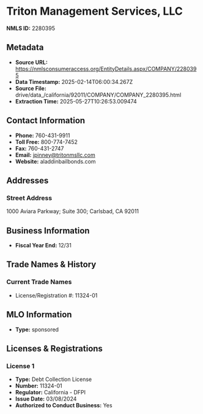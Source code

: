 # Triton Management Services, LLC

**NMLS ID:** 2280395

## Metadata
- **Source URL:** https://nmlsconsumeraccess.org/EntityDetails.aspx/COMPANY/2280395
- **Data Timestamp:** 2025-02-14T06:00:34.267Z
- **Source File:** drive/data_/california/92011/COMPANY/COMPANY_2280395.html
- **Extraction Time:** 2025-05-27T10:26:53.009474

## Contact Information
- **Phone:** 760-431-9911
- **Toll Free:** 800-774-7452
- **Fax:** 760-431-2747
- **Email:** jpinney@tritonmsllc.com
- **Website:** aladdinbailbonds.com

## Addresses
### Street Address
1000 Aviara Parkway; Suite 300; Carlsbad, CA 92011

## Business Information
- **Fiscal Year End:** 12/31

## Trade Names & History
### Current Trade Names
- License/Registration #: 11324-01

## MLO Information
- **Type:** sponsored

## Licenses & Registrations

### License 1
- **Type:** Debt Collection License
- **Number:** 11324-01
- **Regulator:** California - DFPI
- **Issue Date:** 03/08/2024
- **Authorized to Conduct Business:** Yes
